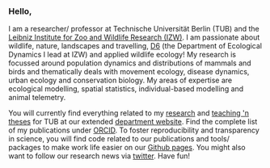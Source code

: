 ### Hello, 
I am a researcher/ professor at Technische Universität Berlin (TUB) and the [Leibniz Institute for Zoo and Wildlife Research (IZW)](https://www.leibniz-izw.de/de/start.html). I am passionate about wildlife, nature, landscapes and travelling, [D6](https://www.leibniz-izw.de/en/department-of-ecological-dynamics.html) (the Department of Ecological Dynamics I lead at IZW) and applied wildlife ecology! My research is focussed around population dynamics and distributions of mammals and birds and thematically deals with movement ecology, disease dynamics, urban ecology and conservation biology. My areas of expertise are ecological modelling, spatial statistics, individual-based modelling and animal telemetry.  

You will currently find everything related to my [research](https://ecological-dynamics-izw.com/team-2-population-dynamics/) and [teaching 'n theses](https://ecological-dynamics-izw.com/theses/) for TUB at our extended [department website](https://ecological-dynamics-izw.com/). Find the complete list of my publications under [ORCID](https://orcid.org/0000-0002-9269-4446). To foster reproducibility and transparency in science, you will find code related to our publications and tools/ packages to make work life easier on our [Github pages](https://github.com/EcoDynIZW/EcoDynIZW). You might also want to follow our research news via [twitter](https://twitter.com/EcoDynIZW). Have fun!
